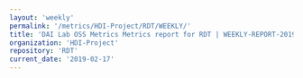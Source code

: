 ```yaml
---
layout: 'weekly'
permalink: '/metrics/HDI-Project/RDT/WEEKLY/'
title: 'DAI Lab OSS Metrics Metrics report for RDT | WEEKLY-REPORT-2019-02-17'
organization: 'HDI-Project'
repository: 'RDT'
current_date: '2019-02-17'
---
```

